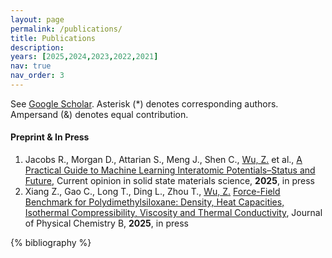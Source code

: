 ```yaml
---
layout: page
permalink: /publications/
title: Publications
description: 
years: [2025,2024,2023,2022,2021]
nav: true
nav_order: 3
---
```


See [Google Scholar](https://scholar.google.com/citations?hl=en&user=wo1zj5kAAAAJ&view_op=list_works&sortby=pubdate). Asterisk (*) denotes corresponding authors. Ampersand (&) denotes equal contribution.

<div class="publications">

#### Preprint & In Press

1. Jacobs R., Morgan D., Attarian S., Meng J., Shen C., <ins>Wu, Z.</ins> et al., [A Practical Guide to Machine Learning Interatomic Potentials–Status and Future](https://par.nsf.gov/biblio/10566060), Current opinion in solid state materials science, **2025**, in press
2. Xiang Z., Gao C., Long T., Ding L., Zhou T., <ins>Wu, Z.</ins> [Force-Field Benchmark for Polydimethylsiloxane: Density, Heat Capacities, Isothermal Compressibility, Viscosity and Thermal Conductivity](https://pubs.acs.org/doi/full/10.1021/acs.jpcb.4c08471), Journal of Physical Chemistry B, **2025**, in press
</div>
<!-- _pages/publications.md -->

<!-- Bibsearch Feature -->

<!-- {% include bib_search.liquid %} -->

<div class="publications">

{% bibliography %}

</div>
